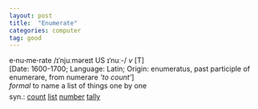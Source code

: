```yaml
---
layout: post
title:  "Enumerate"
categories: computer
tag: good
---
```

<DIV style="MARGIN: 0px 0px 5px">e<B>·</B>nu<B>·</B>me<B>·</B>rate /ɪˈnjuːməreɪt US ɪˈnuː-/ <I>v</I> [T] <BR>[Date: 1600-1700; Language: Latin; Origin: enumeratus, past participle of enumerare, from numerare <I>'to count'</I>]<BR><I>formal</I> to name a list of things one by one</DIV>
<DIV style="MARGIN: 0px 0px 5px">
<DIV style="MARGIN: 4px 0px">syn.: <A href="{{ site.baseurl }}/count"><U>count</U></A> <A href="{{ site.baseurl }}/list"><U>list</U></A> <A href="{{ site.baseurl }}/number"><U>number</U></A> <A href="{{ site.baseurl }}/tally"><U>tally</U></A></DIV></DIV>

